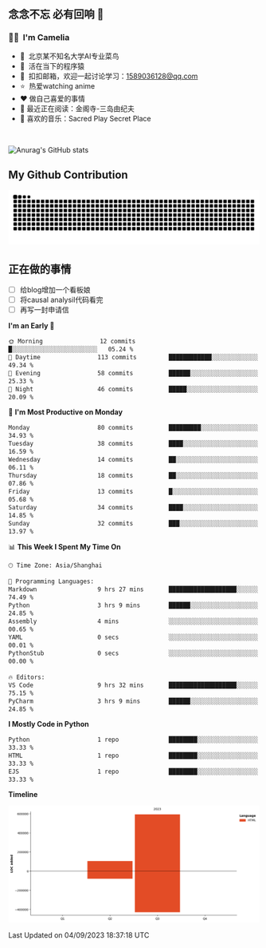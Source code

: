 ## 念念不忘 必有回响  👋
### 👨‍🔧&nbsp;&nbsp;I'm Camelia
- 🏢&nbsp;&nbsp;北京某不知名大学AI专业菜鸟
- 🦍&nbsp;&nbsp;活在当下的程序猿
- 💬&nbsp;&nbsp;扣扣邮箱，欢迎一起讨论学习：1589036128@qq.com
- ⭐️&nbsp;&nbsp;热爱watching anime
- ❤️ 做自己喜爱的事情
- 📖 最近正在阅读：金阁寺-三岛由纪夫
- 🎵 喜欢的音乐：Sacred Play Secret Place

<br>

![Anurag's GitHub stats](https://github-readme-stats.vercel.app/api?username=abinzzz&count_private=true&show_icons=true&theme=tokyonight)


## My Github Contribution
![](https://github.com/abinzzz/abinzzz/blob/output/github-contribution-grid-snake.svg)

## 正在做的事情
- [ ] 给blog增加一个看板娘
- [ ] 将causal analysil代码看完
- [ ] 再写一封申请信
<!--START_SECTION:waka-->
**I'm an Early 🐤** 

```text
🌞 Morning                12 commits          █░░░░░░░░░░░░░░░░░░░░░░░░   05.24 % 
🌆 Daytime                113 commits         ████████████░░░░░░░░░░░░░   49.34 % 
🌃 Evening                58 commits          ██████░░░░░░░░░░░░░░░░░░░   25.33 % 
🌙 Night                  46 commits          █████░░░░░░░░░░░░░░░░░░░░   20.09 % 
```
📅 **I'm Most Productive on Monday** 

```text
Monday                   80 commits          █████████░░░░░░░░░░░░░░░░   34.93 % 
Tuesday                  38 commits          ████░░░░░░░░░░░░░░░░░░░░░   16.59 % 
Wednesday                14 commits          ██░░░░░░░░░░░░░░░░░░░░░░░   06.11 % 
Thursday                 18 commits          ██░░░░░░░░░░░░░░░░░░░░░░░   07.86 % 
Friday                   13 commits          █░░░░░░░░░░░░░░░░░░░░░░░░   05.68 % 
Saturday                 34 commits          ████░░░░░░░░░░░░░░░░░░░░░   14.85 % 
Sunday                   32 commits          ███░░░░░░░░░░░░░░░░░░░░░░   13.97 % 
```


📊 **This Week I Spent My Time On** 

```text
🕑︎ Time Zone: Asia/Shanghai

💬 Programming Languages: 
Markdown                 9 hrs 27 mins       ███████████████████░░░░░░   74.49 % 
Python                   3 hrs 9 mins        ██████░░░░░░░░░░░░░░░░░░░   24.85 % 
Assembly                 4 mins              ░░░░░░░░░░░░░░░░░░░░░░░░░   00.65 % 
YAML                     0 secs              ░░░░░░░░░░░░░░░░░░░░░░░░░   00.01 % 
PythonStub               0 secs              ░░░░░░░░░░░░░░░░░░░░░░░░░   00.00 % 

🔥 Editors: 
VS Code                  9 hrs 32 mins       ███████████████████░░░░░░   75.15 % 
PyCharm                  3 hrs 9 mins        ██████░░░░░░░░░░░░░░░░░░░   24.85 % 
```

**I Mostly Code in Python** 

```text
Python                   1 repo              ████████░░░░░░░░░░░░░░░░░   33.33 % 
HTML                     1 repo              ████████░░░░░░░░░░░░░░░░░   33.33 % 
EJS                      1 repo              ████████░░░░░░░░░░░░░░░░░   33.33 % 
```



**Timeline**

![Lines of Code chart](https://raw.githubusercontent.com/abinzzz/abinzzz/main/assets/bar_graph.png)


 Last Updated on 04/09/2023 18:37:18 UTC
<!--END_SECTION:waka-->


